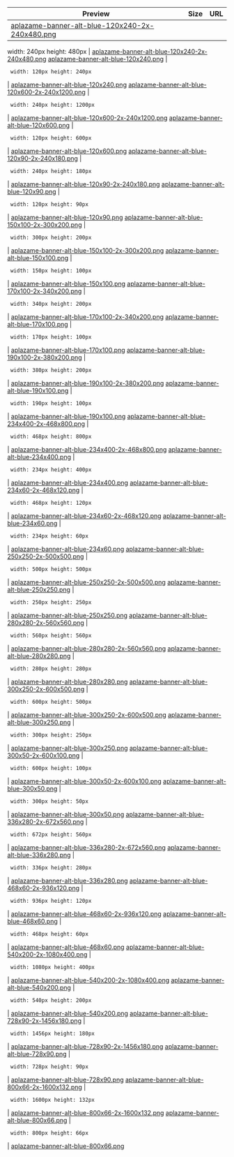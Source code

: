 
Preview | Size | URL
------- | ---- | ---
[aplazame-banner-alt-blue-120x240-2x-240x480.png](![](aplazame-banner-alt-blue-120x240-2x-240x480.png)) | <pre><code>
width: 240px
height: 480px
</code></pre> | [aplazame-banner-alt-blue-120x240-2x-240x480.png](aplazame-banner-alt-blue-120x240-2x-240x480.png)
[aplazame-banner-alt-blue-120x240.png](![](aplazame-banner-alt-blue-120x240.png)) | <pre><code>
width: 120px
height: 240px
</code></pre> | [aplazame-banner-alt-blue-120x240.png](aplazame-banner-alt-blue-120x240.png)
[aplazame-banner-alt-blue-120x600-2x-240x1200.png](![](aplazame-banner-alt-blue-120x600-2x-240x1200.png)) | <pre><code>
width: 240px
height: 1200px
</code></pre> | [aplazame-banner-alt-blue-120x600-2x-240x1200.png](aplazame-banner-alt-blue-120x600-2x-240x1200.png)
[aplazame-banner-alt-blue-120x600.png](![](aplazame-banner-alt-blue-120x600.png)) | <pre><code>
width: 120px
height: 600px
</code></pre> | [aplazame-banner-alt-blue-120x600.png](aplazame-banner-alt-blue-120x600.png)
[aplazame-banner-alt-blue-120x90-2x-240x180.png](![](aplazame-banner-alt-blue-120x90-2x-240x180.png)) | <pre><code>
width: 240px
height: 180px
</code></pre> | [aplazame-banner-alt-blue-120x90-2x-240x180.png](aplazame-banner-alt-blue-120x90-2x-240x180.png)
[aplazame-banner-alt-blue-120x90.png](![](aplazame-banner-alt-blue-120x90.png)) | <pre><code>
width: 120px
height: 90px
</code></pre> | [aplazame-banner-alt-blue-120x90.png](aplazame-banner-alt-blue-120x90.png)
[aplazame-banner-alt-blue-150x100-2x-300x200.png](![](aplazame-banner-alt-blue-150x100-2x-300x200.png)) | <pre><code>
width: 300px
height: 200px
</code></pre> | [aplazame-banner-alt-blue-150x100-2x-300x200.png](aplazame-banner-alt-blue-150x100-2x-300x200.png)
[aplazame-banner-alt-blue-150x100.png](![](aplazame-banner-alt-blue-150x100.png)) | <pre><code>
width: 150px
height: 100px
</code></pre> | [aplazame-banner-alt-blue-150x100.png](aplazame-banner-alt-blue-150x100.png)
[aplazame-banner-alt-blue-170x100-2x-340x200.png](![](aplazame-banner-alt-blue-170x100-2x-340x200.png)) | <pre><code>
width: 340px
height: 200px
</code></pre> | [aplazame-banner-alt-blue-170x100-2x-340x200.png](aplazame-banner-alt-blue-170x100-2x-340x200.png)
[aplazame-banner-alt-blue-170x100.png](![](aplazame-banner-alt-blue-170x100.png)) | <pre><code>
width: 170px
height: 100px
</code></pre> | [aplazame-banner-alt-blue-170x100.png](aplazame-banner-alt-blue-170x100.png)
[aplazame-banner-alt-blue-190x100-2x-380x200.png](![](aplazame-banner-alt-blue-190x100-2x-380x200.png)) | <pre><code>
width: 380px
height: 200px
</code></pre> | [aplazame-banner-alt-blue-190x100-2x-380x200.png](aplazame-banner-alt-blue-190x100-2x-380x200.png)
[aplazame-banner-alt-blue-190x100.png](![](aplazame-banner-alt-blue-190x100.png)) | <pre><code>
width: 190px
height: 100px
</code></pre> | [aplazame-banner-alt-blue-190x100.png](aplazame-banner-alt-blue-190x100.png)
[aplazame-banner-alt-blue-234x400-2x-468x800.png](![](aplazame-banner-alt-blue-234x400-2x-468x800.png)) | <pre><code>
width: 468px
height: 800px
</code></pre> | [aplazame-banner-alt-blue-234x400-2x-468x800.png](aplazame-banner-alt-blue-234x400-2x-468x800.png)
[aplazame-banner-alt-blue-234x400.png](![](aplazame-banner-alt-blue-234x400.png)) | <pre><code>
width: 234px
height: 400px
</code></pre> | [aplazame-banner-alt-blue-234x400.png](aplazame-banner-alt-blue-234x400.png)
[aplazame-banner-alt-blue-234x60-2x-468x120.png](![](aplazame-banner-alt-blue-234x60-2x-468x120.png)) | <pre><code>
width: 468px
height: 120px
</code></pre> | [aplazame-banner-alt-blue-234x60-2x-468x120.png](aplazame-banner-alt-blue-234x60-2x-468x120.png)
[aplazame-banner-alt-blue-234x60.png](![](aplazame-banner-alt-blue-234x60.png)) | <pre><code>
width: 234px
height: 60px
</code></pre> | [aplazame-banner-alt-blue-234x60.png](aplazame-banner-alt-blue-234x60.png)
[aplazame-banner-alt-blue-250x250-2x-500x500.png](![](aplazame-banner-alt-blue-250x250-2x-500x500.png)) | <pre><code>
width: 500px
height: 500px
</code></pre> | [aplazame-banner-alt-blue-250x250-2x-500x500.png](aplazame-banner-alt-blue-250x250-2x-500x500.png)
[aplazame-banner-alt-blue-250x250.png](![](aplazame-banner-alt-blue-250x250.png)) | <pre><code>
width: 250px
height: 250px
</code></pre> | [aplazame-banner-alt-blue-250x250.png](aplazame-banner-alt-blue-250x250.png)
[aplazame-banner-alt-blue-280x280-2x-560x560.png](![](aplazame-banner-alt-blue-280x280-2x-560x560.png)) | <pre><code>
width: 560px
height: 560px
</code></pre> | [aplazame-banner-alt-blue-280x280-2x-560x560.png](aplazame-banner-alt-blue-280x280-2x-560x560.png)
[aplazame-banner-alt-blue-280x280.png](![](aplazame-banner-alt-blue-280x280.png)) | <pre><code>
width: 280px
height: 280px
</code></pre> | [aplazame-banner-alt-blue-280x280.png](aplazame-banner-alt-blue-280x280.png)
[aplazame-banner-alt-blue-300x250-2x-600x500.png](![](aplazame-banner-alt-blue-300x250-2x-600x500.png)) | <pre><code>
width: 600px
height: 500px
</code></pre> | [aplazame-banner-alt-blue-300x250-2x-600x500.png](aplazame-banner-alt-blue-300x250-2x-600x500.png)
[aplazame-banner-alt-blue-300x250.png](![](aplazame-banner-alt-blue-300x250.png)) | <pre><code>
width: 300px
height: 250px
</code></pre> | [aplazame-banner-alt-blue-300x250.png](aplazame-banner-alt-blue-300x250.png)
[aplazame-banner-alt-blue-300x50-2x-600x100.png](![](aplazame-banner-alt-blue-300x50-2x-600x100.png)) | <pre><code>
width: 600px
height: 100px
</code></pre> | [aplazame-banner-alt-blue-300x50-2x-600x100.png](aplazame-banner-alt-blue-300x50-2x-600x100.png)
[aplazame-banner-alt-blue-300x50.png](![](aplazame-banner-alt-blue-300x50.png)) | <pre><code>
width: 300px
height: 50px
</code></pre> | [aplazame-banner-alt-blue-300x50.png](aplazame-banner-alt-blue-300x50.png)
[aplazame-banner-alt-blue-336x280-2x-672x560.png](![](aplazame-banner-alt-blue-336x280-2x-672x560.png)) | <pre><code>
width: 672px
height: 560px
</code></pre> | [aplazame-banner-alt-blue-336x280-2x-672x560.png](aplazame-banner-alt-blue-336x280-2x-672x560.png)
[aplazame-banner-alt-blue-336x280.png](![](aplazame-banner-alt-blue-336x280.png)) | <pre><code>
width: 336px
height: 280px
</code></pre> | [aplazame-banner-alt-blue-336x280.png](aplazame-banner-alt-blue-336x280.png)
[aplazame-banner-alt-blue-468x60-2x-936x120.png](![](aplazame-banner-alt-blue-468x60-2x-936x120.png)) | <pre><code>
width: 936px
height: 120px
</code></pre> | [aplazame-banner-alt-blue-468x60-2x-936x120.png](aplazame-banner-alt-blue-468x60-2x-936x120.png)
[aplazame-banner-alt-blue-468x60.png](![](aplazame-banner-alt-blue-468x60.png)) | <pre><code>
width: 468px
height: 60px
</code></pre> | [aplazame-banner-alt-blue-468x60.png](aplazame-banner-alt-blue-468x60.png)
[aplazame-banner-alt-blue-540x200-2x-1080x400.png](![](aplazame-banner-alt-blue-540x200-2x-1080x400.png)) | <pre><code>
width: 1080px
height: 400px
</code></pre> | [aplazame-banner-alt-blue-540x200-2x-1080x400.png](aplazame-banner-alt-blue-540x200-2x-1080x400.png)
[aplazame-banner-alt-blue-540x200.png](![](aplazame-banner-alt-blue-540x200.png)) | <pre><code>
width: 540px
height: 200px
</code></pre> | [aplazame-banner-alt-blue-540x200.png](aplazame-banner-alt-blue-540x200.png)
[aplazame-banner-alt-blue-728x90-2x-1456x180.png](![](aplazame-banner-alt-blue-728x90-2x-1456x180.png)) | <pre><code>
width: 1456px
height: 180px
</code></pre> | [aplazame-banner-alt-blue-728x90-2x-1456x180.png](aplazame-banner-alt-blue-728x90-2x-1456x180.png)
[aplazame-banner-alt-blue-728x90.png](![](aplazame-banner-alt-blue-728x90.png)) | <pre><code>
width: 728px
height: 90px
</code></pre> | [aplazame-banner-alt-blue-728x90.png](aplazame-banner-alt-blue-728x90.png)
[aplazame-banner-alt-blue-800x66-2x-1600x132.png](![](aplazame-banner-alt-blue-800x66-2x-1600x132.png)) | <pre><code>
width: 1600px
height: 132px
</code></pre> | [aplazame-banner-alt-blue-800x66-2x-1600x132.png](aplazame-banner-alt-blue-800x66-2x-1600x132.png)
[aplazame-banner-alt-blue-800x66.png](![](aplazame-banner-alt-blue-800x66.png)) | <pre><code>
width: 800px
height: 66px
</code></pre> | [aplazame-banner-alt-blue-800x66.png](aplazame-banner-alt-blue-800x66.png)
